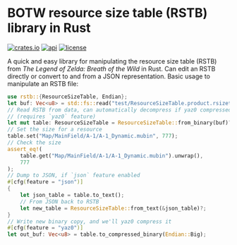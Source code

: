 # BOTW resource size table (RSTB) library in Rust

[![crates.io](https://img.shields.io/crates/v/rstb)](https://crates.io/crates/rstb)
[![api](https://img.shields.io/badge/api-rustdoc-558b2f)](https://docs.rs/rstb/)
[![license](https://img.shields.io/crates/l/rstb)](https://spdx.org/licenses/MIT.html)

A quick and easy library for manipulating the resource size table (RSTB)
from *The Legend of Zelda: Breath of the Wild* in Rust. Can edit an RSTB
directly or convert to and from a JSON representation.
Basic usage to manipulate an RSTB file:

```rust
use rstb::{ResourceSizeTable, Endian};
let buf: Vec<u8> = std::fs::read("test/ResourceSizeTable.product.rsizetable")?;
// Read RSTB from data, can automatically decompress if yaz0 compressed
// (requires `yaz0` feature)
let mut table: ResourceSizeTable = ResourceSizeTable::from_binary(buf)?;
// Set the size for a resource
table.set("Map/MainField/A-1/A-1_Dynamic.mubin", 777);
// Check the size
assert_eq!(
    table.get("Map/MainField/A-1/A-1_Dynamic.mubin").unwrap(),
    777
);
// Dump to JSON, if `json` feature enabled
#[cfg(feature = "json")]
{
    let json_table = table.to_text();
    // From JSON back to RSTB
    let new_table = ResourceSizeTable::from_text(&json_table)?;
}
// Write new binary copy, and we'll yaz0 compress it
#[cfg(feature = "yaz0")]
let out_buf: Vec<u8> = table.to_compressed_binary(Endian::Big);
```
